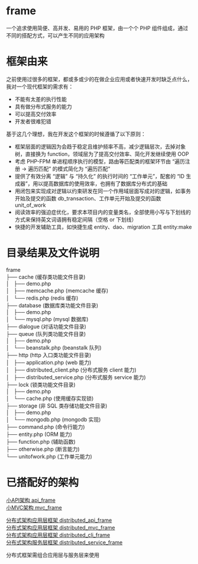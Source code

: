 # frame
一个追求使用简便、高并发、易用的 PHP 框架，由一个个 PHP 组件组成，通过不同的搭配方式，可以产生不同的应用架构

# 框架由来

之前使用过很多的框架，都或多或少的在做企业应用或者快速开发时缺乏点什么，我对一个现代框架的需求有：

* 不能有太差的执行性能
* 具有做分布式服务的能力
* 可以提高交付效率
* 开发者很难犯错

基于这几个理想，我在开发这个框架的时候遵循了以下原则：

* 框架层面的逻辑因为会趋于稳定且维护频率不高，减少逻辑层次，去掉对象树，直接换为 function，领域层为了提高交付效率、简化开发继续使用 OOP
* 考虑 PHP-FPM 单进程顺序执行的模型，路由等匹配类的框架环节由 “遍历注册 -> 遍历匹配” 的模式简化为 “遍历匹配”
* 提供了有效分离 “逻辑” 与 “持久化” 的执行时间的 “工作单元”，配套的 “ID 生成器”，用以提高数据库的使用效率，也拥有了数据库分布式的基础
* 用闭包来实现成对逻辑以约束研发在同一个作用域层面写成对的逻辑，如事务开始及提交的函数 db_transaction、工作单元开始及提交的函数 unit_of_work
* 阅读效率的强迫症优化，要求本项目内的变量类名，全部使用小写与下划线的方式来保持英文词语拥有稳定间隔（空格 or 下划线）
* 快捷的开发辅助工具，如快捷生成 entity、dao、migration 工具 entity:make

# 目录结果及文件说明

frame  
├── cache (缓存类功能文件目录)  
│   ├── demo.php  
│   ├── memcache.php (memcache 缓存)  
│   └── redis.php (redis 缓存)  
├── database (数据库类功能文件目录)  
│   ├── demo.php  
│   └── mysql.php (mysql 数据库)  
├── dialogue (对话功能文件目录)  
├── queue (队列类功能文件目录)  
│   ├── demo.php  
│   └── beanstalk.php (beanstalk 队列)  
├── http (http 入口类功能文件目录)  
│   ├── application.php (web 能力)  
│   ├── distributed_client.php (分布式服务 client 能力)  
│   ├── distributed_service.php (分布式服务 service 能力)  
├── lock (锁类功能文件目录)  
│   ├── demo.php  
│   └── cache.php (使用缓存实现锁)  
├── storage (非 SQL 类存储功能文件目录)  
│   ├── demo.php  
│   └── mongodb.php (mongodb 实现)  
├── command.php (命令行能力)  
├── entity.php (ORM 能力)  
├── function.php (辅助函数)  
├── otherwise.php (断言能力)  
└── unitofwork.php (工作单元能力)  

# 已搭配好的架构

[小API架构 api_frame](https://github.com/smarty-kiki/api_frame)  
[小MVC架构 mvc_frame](https://github.com/smarty-kiki/mvc_frame)  
  
[分布式架构应用层框架 distributed_api_frame](https://github.com/smarty-kiki/distributed_api_frame)  
[分布式架构应用层框架 distributed_mvc_frame](https://github.com/smarty-kiki/distributed_mvc_frame)  
[分布式架构应用层框架 distributed_cli_frame](https://github.com/smarty-kiki/distributed_cli_frame)  
[分布式架构服务层框架 distributed_service_frame](https://github.com/smarty-kiki/distributed_service_frame)  
  
分布式框架需组合应用层与服务层来使用
